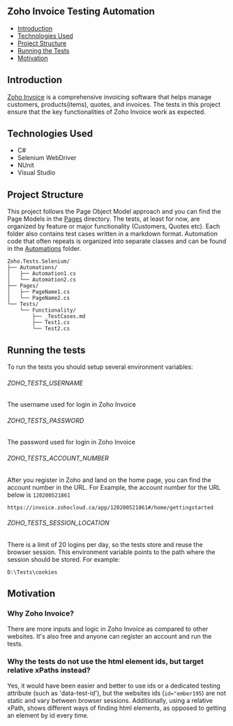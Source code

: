 ## Zoho Invoice Testing Automation
 - [Introduction](#introduction)
 - [Technologies Used](#technologies-used)
 - [Project Structure](#project-structure)
 - [Running the Tests](#running-the-tests)
 - [Motivation](#motivation)

## Introduction
 [Zoho Invoice](https://invoice.zohocloud.ca/) is a comprehensive invoicing software that helps manage customers, products(items), quotes, and invoices. The tests in this project ensure that the key functionalities of Zoho Invoice work as expected.

## Technologies Used
 - C#
 - Selenium WebDriver
 - NUnit
 - Visual Studio

## Project Structure
This project follows the Page Object Model approach and you can find the Page Models in the [Pages](/src/Zoho.Tests.Selenium/Pages) directory.
The tests, at least for now, are organized by feature or major functionality (Customers, Quotes etc). Each folder also contains test cases written in a markdown format.
Automation code that often repeats is organized into separate classes and can be found in the [Automations](/src/Zoho.Tests.Selenium/Automations) folder.

```
Zoho.Tests.Selenium/
├── Automations/
│   ├── Automation1.cs 
│	└── Automation2.cs
├── Pages/
│   ├── PageName1.cs  
│   └── PageName2.cs  
└── Tests/
	└── Functionality/
		├── _TestCases.md
		├── Test1.cs
		└── Test2.cs
```

## Running the tests
To run the tests you should setup several environment variables:

###### ZOHO_TESTS_USERNAME
The username used for login in Zoho Invoice

###### ZOHO_TESTS_PASSWORD
The password used for login in Zoho Invoice

###### ZOHO_TESTS_ACCOUNT_NUMBER
After you register in Zoho and land on the home page, you can find the account number in the URL. For Example, the account number for the URL below is `120200521861`
```
https://invoice.zohocloud.ca/app/120200521861#/home/gettingstarted
```

###### ZOHO_TESTS_SESSION_LOCATION
There is a limit of 20 logins per day, so the tests store and reuse the browser session. This environment variable points to the path where the session should be stored. For example:
```
D:\Tests\cookies

```

## Motivation

### Why Zoho Invoice?
There are more inputs and logic in Zoho Invoice as compared to other websites. It's also free and anyone can register an account and run the tests.

### Why the tests do not use the html element ids, but target relative xPaths instead?
Yes, it would have been easier and better to use ids or a dedicated testing attribute (such as 'data-test-id'), but the websites ids (`id="ember195`) are not static and vary between browser sessions. Additionally, using a relative xPath, shows different ways of finding html elements, as opposed to getting an element by id every time.